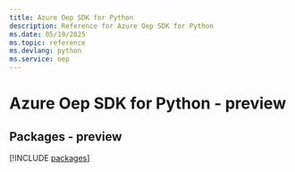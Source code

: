 ```yaml
---
title: Azure Oep SDK for Python
description: Reference for Azure Oep SDK for Python
ms.date: 05/19/2025
ms.topic: reference
ms.devlang: python
ms.service: oep
---
```

# Azure Oep SDK for Python - preview
## Packages - preview
[!INCLUDE [packages](oep-index.md)]